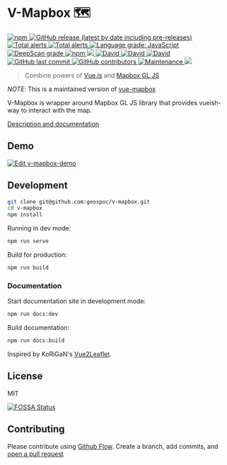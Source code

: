 # V-Mapbox 🗺 

<a title="npm" href="https://www.npmjs.com/package/v-mapbox" rel="nofollow">
  <img alt="npm" src="https://img.shields.io/npm/v/v-mapbox?label=npm%40latest&logo=npm">
</a>
<a title="GitHub Release" href="https://github.com/geospoc/v-mapbox/releases" rel="nofollow">
  <img alt="GitHub release (latest by date including pre-releases)" src="https://img.shields.io/github/v/release/geospoc/v-mapbox?include_prereleases&logo=github">
</a>
<a title="CI Status" href="https://github.com/geospoc/v-mapbox/actions?query=workflow%3Aci" rel="nofollow">
  <img alt="Total alerts" src="https://github.com/geospoc/v-mapbox/workflows/ci/badge.svg">
</a>
<a href="https://lgtm.com/projects/g/geospoc/v-mapbox/alerts/" rel="nofollow">
  <img alt="Total alerts" src="https://img.shields.io/lgtm/alerts/g/geospoc/v-mapbox.svg?logo=lgtm&logoWidth=18"/>
</a>
<a href="https://lgtm.com/projects/g/geospoc/v-mapbox/context:javascript">
  <img alt="Language grade: JavaScript" src="https://img.shields.io/lgtm/grade/javascript/g/geospoc/v-mapbox.svg?logo=lgtm&logoWidth=18"/>
</a>
<a title="DeepScan Grade" href="https://deepscan.io/dashboard#view=project&tid=9381&pid=14423&bid=267899">
  <img src="https://deepscan.io/api/teams/9381/projects/14423/branches/267899/badge/grade.svg" alt="DeepScan grade">
</a>
<a title="downloads" href="http://npm-stat.com/charts.html?package=v-mapbox" rel="nofollow">
  <img alt="npm" src="https://img.shields.io/npm/dm/v-mapbox">
</a>
<a title="deploy" href="https://github.com/algolia/shipjs" rel="nofollow">
  <img src="https://img.shields.io/badge/deploy-🛳%20Ship.js-blue?style=flat" />
</a>
<a title="Dependencies" href="https://david-dm.org/geospoc/v-mapbox" rel="nofollow">
  <img alt="David" src="https://img.shields.io/david/geospoc/v-mapbox">
</a>
<a title="Dev Dependencies" href="https://david-dm.org/geospoc/v-mapbox?type=dev" rel="nofollow">
  <img alt="David" src="https://img.shields.io/david/dev/geospoc/v-mapbox">
</a>
<a title="Peer Dependencies" href="https://david-dm.org/geospoc/v-mapbox?type=peer" rel="nofollow">
  <img alt="David" src="https://img.shields.io/david/peer/geospoc/v-mapbox">
</a>
<a title="Last Commit" href="https://github.com/geospoc/v-mapbox/commits/main" rel="nofollow">
  <img alt="GitHub last commit" src="https://img.shields.io/github/last-commit/geospoc/v-mapbox">
</a>
<a title="Contributors" href="https://github.com/geospoc/v-mapbox/graphs/contributors" rel="nofollow">
  <img alt="GitHub contributors" src="https://img.shields.io/github/contributors/geospoc/v-mapbox">
</a>
<a title="maintenance" href="https://github.com/geospoc/v-mapbox/commits/main" rel="nofollow">
  <img alt="Maintenance" src="https://img.shields.io/maintenance/yes/2022">
</a>
<a href="https://app.fossa.com/projects/git%2Bgithub.com%2Fgeospoc%2Fv-mapbox?ref=badge_shield" alt="FOSSA Status"><img src="https://app.fossa.com/api/projects/git%2Bgithub.com%2Fgeospoc%2Fv-mapbox.svg?type=shield"/></a>

> Combine powers of [Vue.js](https://vuejs.org/) and [Mapbox GL JS](https://mapbox.com/mapbox-gl-js)

_NOTE_: This is a maintained version of [vue-mapbox](https://github.com/soal/vue-mapbox)

V-Mapbox is wrapper around Mapbox GL JS library that provides vueish-way to interact with the map.

[Description and documentation](https://v-mapbox.netlify.app/)

## Demo

[![Edit v-mapbox-demo](https://codesandbox.io/static/img/play-codesandbox.svg)](https://codesandbox.io/s/v-mapbox-map-demo-k1l1n?file=/src/App.vue?fontsize=14&hidenavigation=1&theme=dark)

## Development

```sh
git clone git@github.com:geospoc/v-mapbox.git
cd v-mapbox
npm install
```

Running in dev mode:

```sh
npm run serve
```

Build for production:

```sh
npm run build
```

### Documentation

Start documentation site in development mode:
```sh
npm run docs:dev
```

Build documentation:
```sh
npm run docs:build
```

Inspired by KoRiGaN's [Vue2Leaflet](https://github.com/KoRiGaN/Vue2Leaflet).

## License
MIT

[![FOSSA Status](https://app.fossa.com/api/projects/git%2Bgithub.com%2Fgeospoc%2Fv-mapbox.svg?type=large)](https://app.fossa.com/projects/git%2Bgithub.com%2Fgeospoc%2Fv-mapbox?ref=badge_large)

## Contributing
Please contribute using [Github Flow](https://guides.github.com/introduction/flow/). Create a branch, add commits, and [open a pull request](https://github.com/geospoc/v-mapbox/compare)
